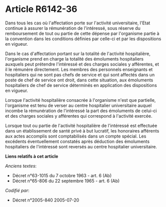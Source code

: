 # Article R6142-36

Dans tous les cas où l'affectation porte sur l'activité universitaire, l'Etat continue à assurer la rémunération de
l'intéressé, sous réserve du remboursement de tout ou partie de cette dépense par l'organisme partie à la convention dans les
conditions définies par celle-ci et par les dispositions en vigueur.

Dans le cas d'affectation portant sur la totalité de l'activité hospitalière, l'organisme prend en charge la totalité des
émoluments hospitaliers auxquels peut prétendre l'intéressé et des charges sociales y afférentes, et il le rémunère
directement. Les membres des personnels enseignants et hospitaliers qui ne sont pas chefs de service et qui sont affectés
dans un poste de chef de service ont droit, dans cette situation, aux émoluments hospitaliers de chef de service déterminés
en application des dispositions en vigueur.

Lorsque l'activité hospitalière consacrée à l'organisme n'est que partielle, l'organisme est tenu de verser au centre
hospitalier universitaire auquel incombe la rémunération de l'intéressé la part des émoluments de celui-ci et des charges
sociales y afférentes qui correspond à l'activité exercée.

Lorsque tout ou partie de l'activité hospitalière de l'intéressé est effectuée dans un établissement de santé privé à but
lucratif, les honoraires afférents aux actes accomplis sont comptabilisés dans un compte spécial. Les excédents
éventuellement constatés après déduction des émoluments hospitaliers de l'intéressé sont reversés au centre hospitalier
universitaire.

**Liens relatifs à cet article**

_Anciens textes_:

  - Décret n°63-1015 du 7 octobre 1963 - art. 6 (Ab)
  - Décret n°65-806 du 22 septembre 1965 - art. 6 (Ab)

_Codifié par_:

  - Décret n°2005-840 2005-07-20
